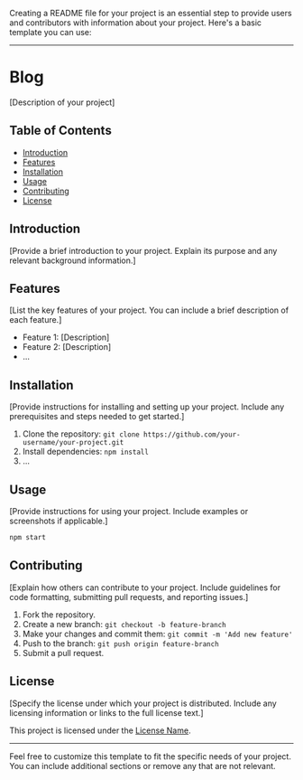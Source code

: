 Creating a README file for your project is an essential step to provide users and contributors with information about your project. Here's a basic template you can use:

---

# Blog

[Description of your project]

## Table of Contents

- [Introduction](#introduction)
- [Features](#features)
- [Installation](#installation)
- [Usage](#usage)
- [Contributing](#contributing)
- [License](#license)

## Introduction

[Provide a brief introduction to your project. Explain its purpose and any relevant background information.]

## Features

[List the key features of your project. You can include a brief description of each feature.]

- Feature 1: [Description]
- Feature 2: [Description]
- ...

## Installation

[Provide instructions for installing and setting up your project. Include any prerequisites and steps needed to get started.]

1. Clone the repository: `git clone https://github.com/your-username/your-project.git`
2. Install dependencies: `npm install`
3. ...

## Usage

[Provide instructions for using your project. Include examples or screenshots if applicable.]

```bash
npm start
```

## Contributing

[Explain how others can contribute to your project. Include guidelines for code formatting, submitting pull requests, and reporting issues.]

1. Fork the repository.
2. Create a new branch: `git checkout -b feature-branch`
3. Make your changes and commit them: `git commit -m 'Add new feature'`
4. Push to the branch: `git push origin feature-branch`
5. Submit a pull request.

## License

[Specify the license under which your project is distributed. Include any licensing information or links to the full license text.]

This project is licensed under the [License Name](link-to-license).

---

Feel free to customize this template to fit the specific needs of your project. You can include additional sections or remove any that are not relevant.
